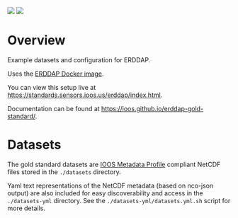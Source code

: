 [![](https://img.shields.io/badge/GitHub-Pages-blue)](https://ioos.github.io/erddap-gold-standard/) [![](https://img.shields.io/badge/ERDDAP-Deployed-green)](https://standards.sensors.ioos.us/erddap/index.html)

# Overview

Example datasets and configuration for ERDDAP.

Uses the [ERDDAP Docker image](https://github.com/axiom-data-science/docker-erddap).

You can view this setup live at <https://standards.sensors.ioos.us/erddap/index.html>.

Documentation can be found at <https://ioos.github.io/erddap-gold-standard/>.

# Datasets

The gold standard datasets are
[IOOS Metadata Profile](https://ioos.github.io/ioos-metadata/ioos-metadata-profile-v1-2.html)
compliant NetCDF files stored in the `./datasets` directory.

Yaml text representations of the NetCDF metadata (based on nco-json output) are also
included for easy discoverability and access in the `./datasets-yml` directory.
See the `./datasets-yml/datasets.yml.sh` script for more details.
